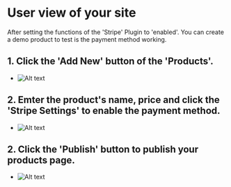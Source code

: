 # User view of your site

After setting the functions of the 'Stripe' Plugin to 'enabled'. You can create a demo product to test is the payment method working.

## 1. Click the 'Add New' button of the 'Products'.
- ![Alt text](8 "a title")

## 2. Emter the product's name, price and click the 'Stripe Settings' to enable the payment method.
- ![Alt text](9 "a title")

## 2. Click the 'Publish' button to publish your products page.
- ![Alt text](9 "a title")
